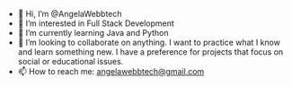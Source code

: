 - 👋 Hi, I’m @AngelaWebbtech
- 👀 I’m interested in Full Stack Development
- 🌱 I’m currently learning Java and Python
- 💞️ I’m looking to collaborate on anything. I want to practice what I know and learn something new. I have a preference for projects that focus on social or educational issues.
- 📫 How to reach me: angelawebbtech@gmail.com

<!---
AngelaWebbtech/AngelaWebbtech is a ✨ special ✨ repository because its `README.md` (this file) appears on your GitHub profile.
You can click the Preview link to take a look at your changes.
--->
